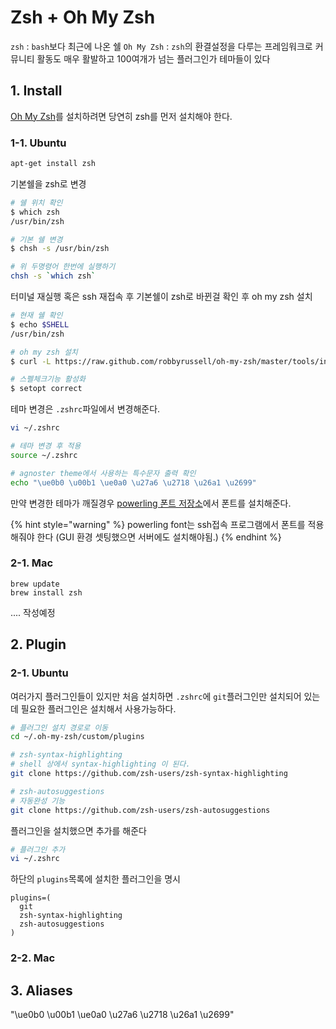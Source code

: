 # Zsh + Oh My Zsh

`zsh` : `bash`보다 최근에 나온 쉘 `Oh My Zsh` : `zsh`의 환결설정을 다루는 프레임워크로 커뮤니티 활동도 매우 활발하고 100여개가 넘는 플러그인가 테마들이 있다

## 1. Install

[Oh My Zsh](https://ohmyz.sh/)를 설치하려면 당연히 zsh를 먼저 설치해야 한다.

### 1-1. Ubuntu

```bash
apt-get install zsh
```

기본쉘을 zsh로 변경

```bash
# 쉘 위치 확인
$ which zsh
/usr/bin/zsh

# 기본 쉘 변경
$ chsh -s /usr/bin/zsh

# 위 두명령어 한번에 실행하기
chsh -s `which zsh`
```

터미널 재실행 혹은 ssh 재접속 후 기본쉘이 zsh로 바뀐걸 확인 후 oh my zsh 설치

```bash
# 현재 쉘 확인
$ echo $SHELL
/usr/bin/zsh

# oh my zsh 설치
$ curl -L https://raw.github.com/robbyrussell/oh-my-zsh/master/tools/install.sh | sh

# 스펠체크기능 활성화
$ setopt correct
```

테마 변경은 `.zshrc`파일에서 변경해준다.

```bash
vi ~/.zshrc

# 테마 변경 후 적용
source ~/.zshrc

# agnoster theme에서 사용하는 특수문자 출력 확인
echo "\ue0b0 \u00b1 \ue0a0 \u27a6 \u2718 \u26a1 \u2699"
```

만약 변경한 테마가 깨질경우 [powerling 폰트 저장소](https://github.com/powerline/fonts)에서 폰트를 설치해준다.

{% hint style="warning" %}
powerling font는 ssh접속 프로그램에서 폰트를 적용해줘야 한다 \(GUI 환경 셋팅했으면 서버에도 설치해야됨.\)
{% endhint %}

### 2-1. Mac

```text
brew update
brew install zsh
```

.... 작성예정

## 2. Plugin

### 2-1. Ubuntu

여러가지 플러그인들이 있지만 처음 설치하면 `.zshrc`에 `git`플러그인만 설치되어 있는데 필요한 플러그인은 설치해서 사용가능하다.

```bash
# 플러그인 설치 경로로 이동
cd ~/.oh-my-zsh/custom/plugins

# zsh-syntax-highlighting 
# shell 상에서 syntax-highlighting 이 된다.
git clone https://github.com/zsh-users/zsh-syntax-highlighting

# zsh-autosuggestions
# 자동완성 기능
git clone https://github.com/zsh-users/zsh-autosuggestions
```

플러그인을 설치했으면 추가를 해준다

```bash
# 플러그인 추가
vi ~/.zshrc
```

하단의 `plugins`목록에 설치한 플러그인을 명시

```markup
plugins=(
  git
  zsh-syntax-highlighting
  zsh-autosuggestions
)
```

### 2-2. Mac

## 3. Aliases

"\ue0b0 \u00b1 \ue0a0 \u27a6 \u2718 \u26a1 \u2699"


